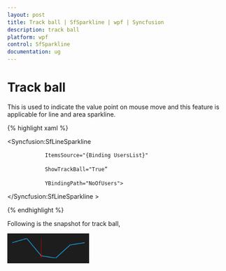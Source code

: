 ```yaml
---
layout: post
title: Track ball | SfSparkline | wpf | Syncfusion
description: track ball
platform: wpf
control: SfSparkline
documentation: ug
---
```


# Track ball

This is used to indicate the value point on mouse move and this feature is applicable for line and area sparkline.

{% highlight xaml %}

<Syncfusion:SfLineSparkline 

                ItemsSource="{Binding UsersList}" 

                ShowTrackBall="True”

                YBindingPath="NoOfUsers">

  </Syncfusion:SfLineSparkline >
  
{% endhighlight %}

Following is the snapshot for track ball,

![](Track-ball_images/Track-ball_img1.png)